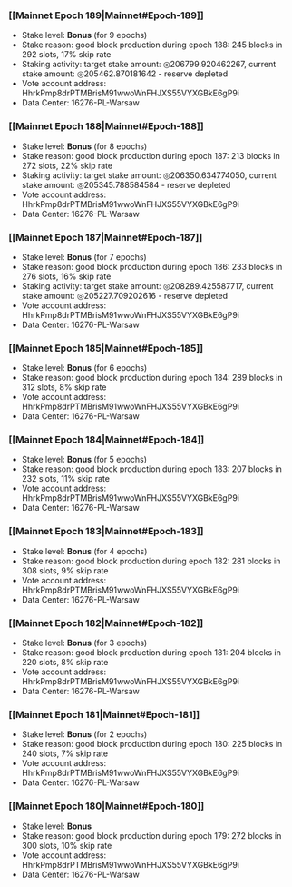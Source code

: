 ### [[Mainnet Epoch 189|Mainnet#Epoch-189]]
* Stake level: **Bonus** (for 9 epochs)
* Stake reason: good block production during epoch 188: 245 blocks in 292 slots, 17% skip rate
* Staking activity: target stake amount: ◎206799.920462267, current stake amount: ◎205462.870181642 - reserve depleted
* Vote account address: HhrkPmp8drPTMBrisM91wwoWnFHJXS55VYXGBkE6gP9i
* Data Center: 16276-PL-Warsaw
### [[Mainnet Epoch 188|Mainnet#Epoch-188]]
* Stake level: **Bonus** (for 8 epochs)
* Stake reason: good block production during epoch 187: 213 blocks in 272 slots, 22% skip rate
* Staking activity: target stake amount: ◎206350.634774050, current stake amount: ◎205345.788584584 - reserve depleted
* Vote account address: HhrkPmp8drPTMBrisM91wwoWnFHJXS55VYXGBkE6gP9i
* Data Center: 16276-PL-Warsaw
### [[Mainnet Epoch 187|Mainnet#Epoch-187]]
* Stake level: **Bonus** (for 7 epochs)
* Stake reason: good block production during epoch 186: 233 blocks in 276 slots, 16% skip rate
* Staking activity: target stake amount: ◎208289.425587717, current stake amount: ◎205227.709202616 - reserve depleted
* Vote account address: HhrkPmp8drPTMBrisM91wwoWnFHJXS55VYXGBkE6gP9i
* Data Center: 16276-PL-Warsaw
### [[Mainnet Epoch 185|Mainnet#Epoch-185]]
* Stake level: **Bonus** (for 6 epochs)
* Stake reason: good block production during epoch 184: 289 blocks in 312 slots, 8% skip rate
* Vote account address: HhrkPmp8drPTMBrisM91wwoWnFHJXS55VYXGBkE6gP9i
* Data Center: 16276-PL-Warsaw
### [[Mainnet Epoch 184|Mainnet#Epoch-184]]
* Stake level: **Bonus** (for 5 epochs)
* Stake reason: good block production during epoch 183: 207 blocks in 232 slots, 11% skip rate
* Vote account address: HhrkPmp8drPTMBrisM91wwoWnFHJXS55VYXGBkE6gP9i
* Data Center: 16276-PL-Warsaw
### [[Mainnet Epoch 183|Mainnet#Epoch-183]]
* Stake level: **Bonus** (for 4 epochs)
* Stake reason: good block production during epoch 182: 281 blocks in 308 slots, 9% skip rate
* Vote account address: HhrkPmp8drPTMBrisM91wwoWnFHJXS55VYXGBkE6gP9i
* Data Center: 16276-PL-Warsaw
### [[Mainnet Epoch 182|Mainnet#Epoch-182]]
* Stake level: **Bonus** (for 3 epochs)
* Stake reason: good block production during epoch 181: 204 blocks in 220 slots, 8% skip rate
* Vote account address: HhrkPmp8drPTMBrisM91wwoWnFHJXS55VYXGBkE6gP9i
* Data Center: 16276-PL-Warsaw
### [[Mainnet Epoch 181|Mainnet#Epoch-181]]
* Stake level: **Bonus** (for 2 epochs)
* Stake reason: good block production during epoch 180: 225 blocks in 240 slots, 7% skip rate
* Vote account address: HhrkPmp8drPTMBrisM91wwoWnFHJXS55VYXGBkE6gP9i
* Data Center: 16276-PL-Warsaw
### [[Mainnet Epoch 180|Mainnet#Epoch-180]]
* Stake level: **Bonus**
* Stake reason: good block production during epoch 179: 272 blocks in 300 slots, 10% skip rate
* Vote account address: HhrkPmp8drPTMBrisM91wwoWnFHJXS55VYXGBkE6gP9i
* Data Center: 16276-PL-Warsaw